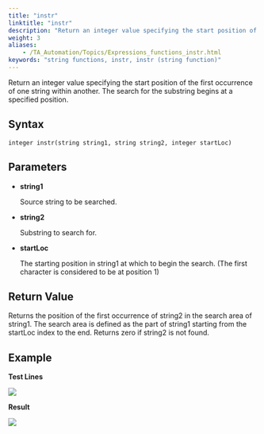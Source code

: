 ```yaml
--- 
title: "instr"
linktitle: "instr"
description: "Return an integer value specifying the start position of the first occurrence of one string within another. The search for the substring begins at a specified position."
weight: 3
aliases: 
    - /TA_Automation/Topics/Expressions_functions_instr.html
keywords: "string functions, instr, instr (string function)"
---
```


Return an integer value specifying the start position of the first occurrence of one string within another. The search for the substring begins at a specified position.

## Syntax

`integer instr(string string1, string string2, integer startLoc)`

## Parameters

-   **string1**

    Source string to be searched.

-   **string2**

    Substring to search for.

-   **startLoc**

    The starting position in string1 at which to begin the search. \(The first character is considered to be at position 1\)


## Return Value

Returns the position of the first occurrence of string2 in the search area of string1. The search area is defined as the part of string1 starting from the startLoc index to the end. Returns zero if string2 is not found.

## Example

**Test Lines**

![](/images/TA_Automation/Images/automationguide_stringfunction_instr_pgm.png)

**Result**

![](/images/TA_Automation/Images/automationguide_stringfunction_instr_res.png)




